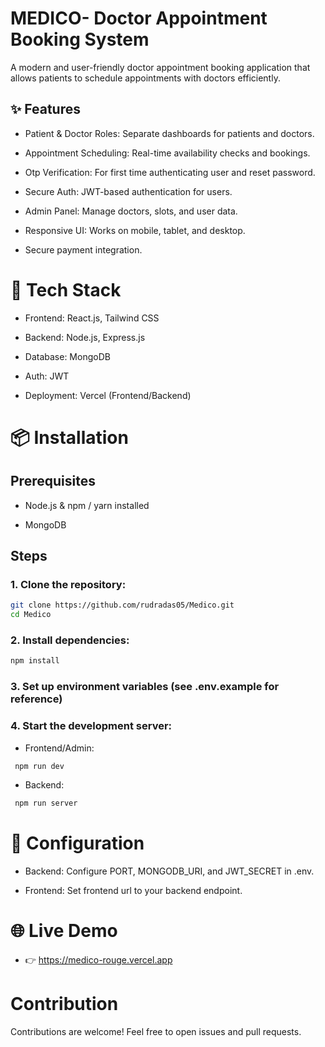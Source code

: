 
# MEDICO- Doctor Appointment Booking System
A modern and user-friendly doctor appointment booking application that allows patients to schedule appointments with doctors efficiently.

## ✨ Features
- Patient & Doctor Roles: Separate dashboards for patients and doctors.

- Appointment Scheduling: Real-time availability checks and bookings.

- Otp Verification: For first time authenticating user and reset password.

- Secure Auth: JWT-based authentication for users.

- Admin Panel: Manage doctors, slots, and user data.

- Responsive UI: Works on mobile, tablet, and desktop.

- Secure payment integration.

# 🚀 Tech Stack
- Frontend: React.js, Tailwind CSS

- Backend: Node.js, Express.js

- Database: MongoDB

- Auth: JWT

- Deployment: Vercel (Frontend/Backend)

# 📦 Installation
## Prerequisites

- Node.js & npm / yarn installed

- MongoDB 

## Steps

### 1. Clone the repository:
```bash
git clone https://github.com/rudradas05/Medico.git
cd Medico

```

### 2. Install dependencies:
```bash
npm install
```

### 3. Set up environment variables (see .env.example for reference)

### 4. Start the development server:

- Frontend/Admin:
```bash
 npm run dev
``` 
- Backend:
```bash
 npm run server
```
  

# 🔧 Configuration
- Backend: Configure PORT, MONGODB_URI, and JWT_SECRET in .env.

- Frontend: Set frontend url to your backend endpoint.

# 🌐 Live Demo
- 👉 https://medico-rouge.vercel.app

# Contribution

Contributions are welcome! Feel free to open issues and pull requests.
  

